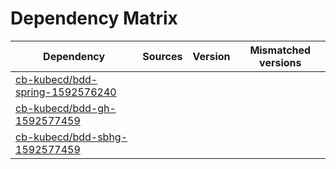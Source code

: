 # Dependency Matrix

Dependency | Sources | Version | Mismatched versions
---------- | ------- | ------- | -------------------
[cb-kubecd/bdd-spring-1592576240](https://github.com/cb-kubecd/bdd-spring-1592576240.git) |  | []() | 
[cb-kubecd/bdd-gh-1592577459](https://github.com/cb-kubecd/bdd-gh-1592577459.git) |  | []() | 
[cb-kubecd/bdd-sbhg-1592577459](https://github.com/cb-kubecd/bdd-sbhg-1592577459.git) |  | []() | 
